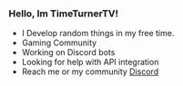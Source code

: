 ### Hello, Im TimeTurnerTV!

- I Develop random things in my free time. 
- Gaming Community
- Working on Discord bots 
- Looking for help with API integration
- Reach me or my community [Discord](https://discord.gg/9vmDjZATZ5)

